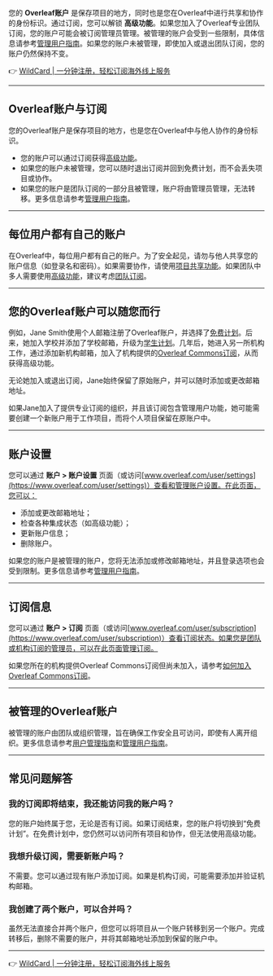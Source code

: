 您的 **Overleaf账户** 是保存项目的地方，同时也是您在Overleaf中进行共享和协作的身份标识。通过订阅，您可以解锁 **高级功能**。如果您加入了Overleaf专业团队订阅，您的账户可能会被订阅管理员管理。被管理的账户会受到一些限制，具体信息请参考[管理用户指南](https://www.overleaf.com/learn/how-to/Understanding_Managed_Overleaf_Accounts)。如果您的账户未被管理，即使加入或退出团队订阅，您的账户仍然保持不变。

👉 [WildCard | 一分钟注册，轻松订阅海外线上服务](https://bit.ly/bewildcard)

---

## Overleaf账户与订阅

您的Overleaf账户是保存项目的地方，也是您在Overleaf中与他人协作的身份标识。

- 您的账户可以通过订阅获得[高级功能](https://www.overleaf.com/user/subscription/plans)。
- 如果您的账户未被管理，您可以随时退出订阅并回到免费计划，而不会丢失项目或协作。
- 如果您的账户是团队订阅的一部分且被管理，账户将由管理员管理，无法转移。更多信息请参考[管理用户指南](https://www.overleaf.com/learn/how-to/Understanding_Managed_Overleaf_Accounts)。

---

## 每位用户都有自己的账户

在Overleaf中，每位用户都有自己的账户。为了安全起见，请勿与他人共享您的账户信息（如登录名和密码）。如果需要协作，请使用[项目共享功能](https://www.overleaf.com/learn/how-to/Sharing_a_project)。如果团队中多人需要使用[高级功能](https://www.overleaf.com/learn/how-to/Overleaf_premium_features)，建议考虑[团队订阅](https://www.overleaf.com/learn/how-to/Managing_a_group_subscription)。

---

## 您的Overleaf账户可以随您而行

例如，Jane Smith使用个人邮箱注册了Overleaf账户，并选择了[免费计划](https://www.overleaf.com/user/subscription/plans)。后来，她加入学校并添加了学校邮箱，升级为[学生计划](https://www.overleaf.com/user/subscription/plans)。几年后，她进入另一所机构工作，通过添加新机构邮箱，加入了机构提供的[Overleaf Commons订阅](https://www.overleaf.com/for/universities)，从而获得高级功能。

无论她加入或退出订阅，Jane始终保留了原始账户，并可以随时添加或更改邮箱地址。

如果Jane加入了提供专业订阅的组织，并且该订阅包含管理用户功能，她可能需要创建一个新账户用于工作项目，而将个人项目保留在原账户中。

---

## 账户设置

您可以通过 **账户 > 账户设置** 页面（或访问[www.overleaf.com/user/settings](https://www.overleaf.com/user/settings)）查看和管理账户设置。在此页面，您可以：

- 添加或更改邮箱地址；
- 检查各种集成状态（如高级功能）；
- 更新账户信息；
- 删除账户。

如果您的账户是被管理的账户，您将无法添加或修改邮箱地址，并且登录选项也会受到限制。更多信息请参考[管理用户指南](https://www.overleaf.com/learn/how-to/Understanding_Managed_Overleaf_Accounts)。

---

## 订阅信息

您可以通过 **账户 > 订阅** 页面（或访问[www.overleaf.com/user/subscription](https://www.overleaf.com/user/subscription)）查看订阅状态。如果您是团队或机构订阅的管理员，可以在此页面管理订阅。

如果您所在的机构提供Overleaf Commons订阅但尚未加入，请参考[如何加入Overleaf Commons订阅](https://www.overleaf.com/learn/how-to/Joining_an_Overleaf_Commons_Subscription)。

---

## 被管理的Overleaf账户

被管理的账户由团队或组织管理，旨在确保工作安全且可访问，即使有人离开组织。更多信息请参考[用户管理指南](https://www.overleaf.com/learn/how-to/User_Management_in_Overleaf)和[管理用户指南](https://www.overleaf.com/learn/how-to/Understanding_Managed_Overleaf_Accounts)。

---

## 常见问题解答

### 我的订阅即将结束，我还能访问我的账户吗？

您的账户始终属于您，无论是否有订阅。如果订阅结束，您的账户将切换到“免费计划”。在免费计划中，您仍然可以访问所有项目和协作，但无法使用高级功能。

### 我想升级订阅，需要新账户吗？

不需要。您可以通过现有账户添加订阅。如果是机构订阅，可能需要添加并验证机构邮箱。

### 我创建了两个账户，可以合并吗？

虽然无法直接合并两个账户，但您可以将项目从一个账户转移到另一个账户。完成转移后，删除不需要的账户，并将其邮箱地址添加到保留的账户中。

---

👉 [WildCard | 一分钟注册，轻松订阅海外线上服务](https://bit.ly/bewildcard)